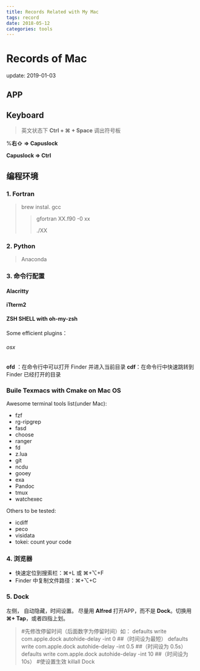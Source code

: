 ```yaml
---
title: Records Related with My Mac
tags: record
date: 2018-05-12
categories: tools
---
```

# Records of Mac
update: 2019-01-03

## APP

## Keyboard

> 英文状态下 **Ctrl + ⌘ + Space** 调出符号板

%**右⇧ => Capuslock**

**Capuslock => Ctrl**


## 编程环境

### 1. Fortran

> brew instal. gcc
>
> > gfortran XX.f90 -0 xx
> >
> > ./XX

### 2. Python

> Anaconda

### 3. 命令行配置

#### **Alacritty**
#### **iTterm2**

#### ZSH SHELL with oh-my-zsh

Some efficient plugins：

######  osx 
**ofd** ：在命令行中可以打开 Finder 并进入当前目录
**cdf**：在命令行中快速跳转到 Finder 已经打开的目录

### Buile Texmacs with Cmake on Mac OS

Awesome terminal tools list(under Mac):
- fzf
- rg-ripgrep
- fasd 
- choose
- ranger
- fd 
- z.lua 
- git
- ncdu 
- gooey
- exa 
- Pandoc
- tmux
- watchexec

Others to be tested:
- icdiff 
- peco 
- visidata 
- tokei: count your code 


### 4. 浏览器

- 快速定位到搜索栏：⌘+L  或  ⌘+⌥+F
- Finder 中复制文件路径：⌘+⌥+C


### 5. Dock

左侧， 自动隐藏，时间设置。 尽量用 **Alfred** 打开APP，而不是 **Dock**。切换用 **⌘+ Tap**，或者四指上划。

> \#先修改停留时间（后面数字为停留时间）如：
> defaults write com.apple.dock autohide-delay -int 0      ##（时间设为最短）
> defaults write com.apple.dock autohide-delay -int 0.5    ##（时间设为 0.5s）
> defaults write com.apple.dock autohide-delay -int 10     ##（时间设为 10s）
> \#使设置生效
> killall Dock


